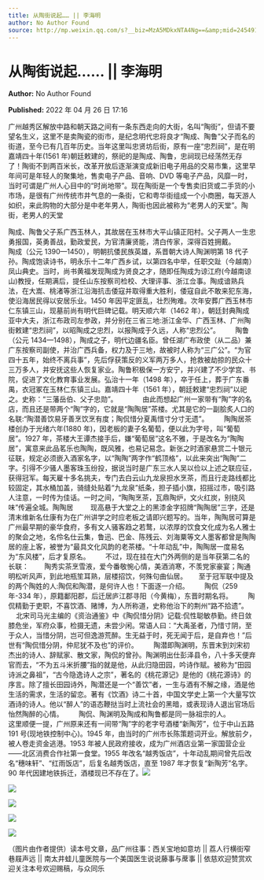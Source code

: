 ```yaml
---
title: 从陶街说起…… || 李海明
author: No Author Found
source: http://mp.weixin.qq.com/s?__biz=MzA5MDkxNTA4Ng==&amp;mid=2454912178&amp;idx=1&amp;sn=97c29580c954cfaf2df45dbdfe3c208b&amp;chksm=87a234d3b0d5bdc5caca252fd5387cc4585f58c4acf1d008ebd9161168b54afeb1de0667c505#rd
---
```


# 从陶街说起…… || 李海明

**Author:** No Author Found

**Published:** 2022 年 04 月 26 日 17:16

广州越秀区解放中路和朝天路之间有一条东西走向的大街，名叫“陶街”，但请不要望名生义，这里不是卖陶瓷的街市，是纪念明代忠将良才“陶成、陶鲁”父子而名的街道，至今已有几百年历史。当年这里叫忠贤坊后街，原有一座“忠烈祠”，是在明嘉靖四十年(1561 年)朝廷敕建的，祭祀的是陶成、陶鲁，忠祠现已经荡然无存了！陶街不到两百米长，改革开放后逐渐演变成新旧电子用品的交易市集，这里早年间可是年轻人的聚集地，售卖电子产品、音响、DVD 等电子产品，风靡一时，当时可谓是广州人心目中的“时尚地带”。现在陶街是一个专售卖旧货或二手货的小市场，是很有广州传统市井气息的一条街，它和粤华街组成一个小商圈，每天游人如织，来此购物的大部分是中老年男人，陶街也因此被称为“老男人的天堂”。陶街，老男人的天堂

陶成、陶鲁父子系广西玉林人，其故居在玉林市大平山镇正阳村。父子两人一生忠勇报国，英勇善战，勤政爱民，为官清廉贤能，清白传家，深得百姓拥戴。        陶成（公元 1390—1450），明朝抗倭民族英雄，系晋朝大诗人陶渊明第 18 代子孙。陶成饱读诗书，明永乐十二年广西乡试，以第四名中举，任职交趾（今越南）凤山典史。当时，尚书黄福发现陶成为贤良之才，随即任陶成为谅江府(今越南谅山)教授，任期满后，提任山东按察司检校、大理评事、浙江佥事。陶成谙熟兵法，在大嵩、桃渚等浙江沿海抗击倭寇并取得重大胜利，倭寇自此不敢来犯东海，使沿海居民得以安居乐业。1450 年因平定匪乱，壮烈殉难。次年安葬广西玉林市仁东镇三山，现墓前尚有明代巨碑记载。明天顺六年（1462 年），朝廷封典陶成亚中大夫，浙江布政司左参政，并分别在三省三地:浙江金华、广西玉林、广州陶街敕建“忠烈祠”，以昭陶成之忠烈，以报陶成于久远，人称“忠烈公”。        陶鲁（公元 1434—1498），陶成之子，明代边疆名臣。曾任湖广布政使（从二品）兼广东按察司副使，并治广西兵备，权力及于三地，故被时人称为“三广公”。“为官四十五年，始终不离兵事”，先后俘获策反的义军两万多人，抢救被劫掠的民众十三万多人，并安抚这些人恢复家业。陶鲁积极保一方安宁，并兴建了不少学宫、书院，促进了文化教育事业发展。弘治十一年（1498 年），卒于任上，葬于广东番禺，衣冠冢在玉林仁东镇三山。嘉靖四十年（1561 年），朝廷敕建“忠烈祠”以祀之。史称：“三藩岳伯、父子忠勋”。             由此而想起广州一家带有“陶”字的名店，而且还是带两个“陶”字的，它就是“陶陶居”茶楼。尤其是它的一副脍炙人口的名联:“陶潜善饮易牙善烹饮烹有度；陶侃惜分夏禹惜寸分寸无遗”。        陶陶居茶楼创办于光绪六年(1880 年)，因老板的妻子名葡萄，便以此为字号，叫“葡萄居”。1927 年，茶楼大王谭杰接手后，嫌“葡萄居”这名不雅，于是改名为“陶陶居”，寓意来此品茗乐也陶陶，既风雅，也易记易念。新张之时酒家悬赏二十银元征联，规定必须嵌入酒家名字，以“陶陶”两字作“鹤顶格”，以此来突出“陶陶”二字。引得不少骚人墨客珠玉纷投，据说当时是广东三水人吴以俭以上述之联应征，获得冠军。每天雇十多名挑夫，专门去白云山九龙泉担水烹茶，而且行走路线都比较固定，其水桶加盖，骑缝处贴着“九龙泉”纸条，担子插小旗，招摇过市，吸引路人注意，一时传为佳话。一时之间，“陶陶烹茶，瓦鼎陶炉，文火红炭，别绕风味”传遍全城。陶陶居         现高悬于大堂之上的黑漆金字招牌“陶陶居”三字，还是清末维新名仕康有为在广州讲学之时应老板之请即兴题写的。当年，陶陶居可算是广州最早期的豪华食府，多有文人骚客趋之若鹜，以浓厚的饮食文化成为名人雅士的聚会之地，名伶名仕云集，鲁迅、巴金、陈残云、刘海粟等文人墨客都曾是陶陶居的座上客，被誉为“最具文化风韵的老茶楼。“十年动乱”中，陶陶居一度易名为“东风楼”，后才复原名。        不过，现在挂在大门外两侧的是当年获第二名的长联：        陶秀实茶烹雪液，爱今番敬惋心情，美酒消寒，不羡党家豪宴；陶通明松听风声，到此地瓶笙耳熟，层楼招饮，何殊句曲仙居。      至于冠军联中提及的两个陶姓的人:陶侃和陶潜，是何许人也！下面逐一介绍。        陶侃（259 年-334 年），原籍鄱阳郡，后迁居庐江郡寻阳（今黄梅），东晋时期名将。        陶侃精勤于吏职，不喜饮酒、赌博，为人所称道，史称他治下的荆州“路不拾遗”。        北宋司马光主编的《资治通鉴》中《陶侃惜分阴》记载:侃性聪敏恭勤。终日敛膝危坐，军府众事，检摄无遗，未尝少闲。常语人曰：“大禹圣者，乃惜寸阴，至于众人，当惜分阴，岂可但逸游荒醉。生无益于时，死无闻于后，是自弃也！”后世有“陶侃惜分阴，仲尼犹不及也”的评价。        陶潜即陶渊明，东晋末到刘宋初杰出的诗人、辞赋家、散文家，陶侃的曾孙。陶渊明出仕彭泽县令，八十多天便弃官而去，“不为五斗米折腰”指的就是他，从此归隐田园，吟诗作赋。被称为“田园诗派之鼻祖”，“古今隐逸诗人之宗”，著名的《桃花源记》是他的《桃花源诗》的序言。除了擅长田园诗外，陶潜还是一个“善饮”者，一生与酒有不解之缘，酒是他生活的需求，生活的留恋。著有《饮酒》诗二十首，中国文学史上第一个大量写饮酒诗的诗人。他以“醉人”的语态鞭挞当时上流社会的黑暗，或表现诗人退出官场后怡然陶醉的心情。        陶侃、陶渊明及陶成和陶鲁都是同一脉祖宗的人。            这里顺便一提，广州原来还有一间带“陶”字的老字号酒楼“新陶芳”，位于中山五路 191 号(现地铁控制中心)。1945 年，由当时的广州市长陈策题词开业。解放前夕，被人卷走资金逃港。1953 年被人民政府接收，成为广州酒店业第一家国营企业——北区消费合作社第一食堂。1955 年改名“越秀饭店”，十年动乱期间曾先后改名“穗味轩”、“红雨饭店”，后复名越秀饭店，直至 1987 年才恢复“新陶芳”名字。90 年代因建地铁拆迁，酒楼现已不存在了。![](https://mmbiz.qpic.cn/mmbiz_jpg/PJWG74pLsMY6eAfPqMLF0UtuyIaqBpt1CianaQtPvFoYs4E1ic7NBEmeOdImAcrvskTtF8UPZN5HQp8w5A4sFr3Q/640)

![](https://mmbiz.qpic.cn/mmbiz_jpg/PJWG74pLsMY6eAfPqMLF0UtuyIaqBpt1aILIE6klibcMuAwCs2LHU8c5ZpiapMOIWAlGLnq7dUz8oMBAzjDorTiaw/640)

![](https://mmbiz.qpic.cn/mmbiz_jpg/PJWG74pLsMY6eAfPqMLF0UtuyIaqBpt1brCgvuL1vxGOib6Zk7WUIIQk0zDSENhQF4zAaBHFwl3z2HNbk9dVNBA/640)

![](https://mmbiz.qpic.cn/mmbiz_jpg/PJWG74pLsMY6eAfPqMLF0UtuyIaqBpt10iaAgjKiaiaGIXuBVotZgX5ib9K3icicgo6z84fmthnicNc9hQCpPA17ib6CMQ/640)

![](https://mmbiz.qpic.cn/mmbiz_png/Ljib4So7yuWhoMXQpz7G8s5Ichm41TOo2nib05xqUVeweIEM7ElEevBeYSZiciaurCJ8uKe5I1uMq6CZe62voxY7pA/640?wx_fmt=png)

（图片由作者提供）读本号文章，品广州往事：西关宝地如意坊 || 荔人行横街窄巷屐声远 || 南太井蛙儿童医院与一个美国医生说说藤事与蓆事 || 依慈欢迎赞赏欢迎关注本号欢迎赐稿，与众同乐
